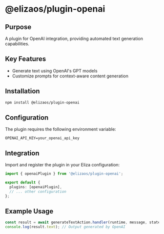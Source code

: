 # @elizaos/plugin-openai

## Purpose
A plugin for OpenAI integration, providing automated text generation capabilities.

## Key Features
- Generate text using OpenAI's GPT models
- Customize prompts for context-aware content generation

## Installation
```bash
npm install @elizaos/plugin-openai
```

## Configuration
The plugin requires the following environment variable:
```env
OPENAI_API_KEY=your_openai_api_key
```

## Integration
Import and register the plugin in your Eliza configuration:
```typescript
import { openaiPlugin } from '@elizaos/plugin-openai';

export default {
  plugins: [openaiPlugin],
  // ... other configuration
};
```

## Example Usage
```typescript
const result = await generateTextAction.handler(runtime, message, state);
console.log(result.text); // Output generated by OpenAI
```
